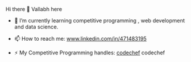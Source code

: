   Hi there 👋 Vallabh here


- 🌱 I’m currently learning competitive programming , web development and data science.
- 📫 How to reach me: www.linkedin.com/in/471483195


- ⚡ My Competitive Programming handles: 
  [codechef](#https://www.codechef.com/users/vallabh007)
  codechef
  
